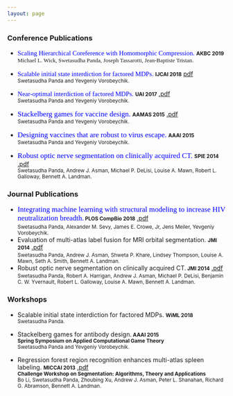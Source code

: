 ```yaml
---
layout: page
---
```


### Conference Publications

* <span style="color: blue; font-family: 'verdana'; font-size: 15px;">Scaling Hierarchical Coreference with Homomorphic Compression.</span> <small><b>AKBC 2019 </b></small><span style="font-family: 'verdana'; font-size: 13px;">Michael L. Wick, Swetasudha Panda, Joseph Tassarotti, Jean-Baptiste Tristan.</span>
* <span style="color: blue; font-family: 'verdana'; font-size: 15px;">Scalable initial state interdiction for factored MDPs.</span> <small><b>IJCAI 2018</b></small> [pdf](https://www.ijcai.org/proceedings/2018/0667.pdf)<br />
  <small>Swetasudha Panda and Yevgeniy Vorobeychik.</small>
* <span style="color: blue; font-family: 'verdana'; font-size: 15px;">Near-optimal interdiction of factored MDPs.</span> <small><b>UAI 2017</b></small> [.pdf](http://www.auai.org/uai2017/proceedings/papers/62.pdf)<br />
  <small>Swetasudha Panda and Yevgeniy Vorobeychik.</small>
  
* <span style="color: blue; font-family: 'centurygothic'; font-size: 17px;">Stackelberg games for vaccine design.</span> <small><b>AAMAS 2015</b></small> [.pdf](http://www.vorobeychik.com/2015/abdesign.pdf)<br />
  <small>Swetasudha Panda and Yevgeniy Vorobeychik.</small>

* <span style="color: blue; font-family: 'centurygothic'; font-size: 17px;">Designing vaccines that are robust to virus escape.</span> <small><b>AAAI 2015</b></small> <br />
<small> Swetasudha Panda and Yevgeniy Vorobeychik.</small>

* <span style="color: blue; font-family: 'centurygothic'; font-size: 17px;">Robust optic nerve segmentation on clinically acquired CT.</span> <small><b>SPIE 2014</b></small> [.pdf](https://www.ncbi.nlm.nih.gov/pmc/articles/PMC4013110/pdf/nihms550000.pdf)<br />
<small>  Swetasudha Panda, Andrew J. Asman, Michael P. DeLisi, Louise A. Mawn, Robert L. Galloway,
Bennett A. Landman.</small>

### Journal Publications

* <span style="color: blue; font-family: 'centurygothic'; font-size: 17px;">Integrating machine learning with structural modeling to increase HIV neutralization breadth.</span><small><b> PLOS CompBio 2018</b></small> [.pdf](https://journals.plos.org/ploscompbiol/article/file?id=10.1371/journal.pcbi.1005999&type=printable)<br />
<small> Swetasudha Panda, Alexander M. Sevy, James E. Crowe, Jr, Jens Meiler, Yevgeniy Vorobeychik.</small>
* Evaluation of multi-atlas label fusion for MRI orbital segmentation. <small><b> JMI 2014</b></small> [.pdf](https://www.ncbi.nlm.nih.gov/pmc/articles/PMC4280790/pdf/JMI-001-024002.pdf)<br />
<small>Swetasudha Panda, Andrew J. Asman, Shweta P. Khare, Lindsey Thompson, Louise A. Mawn, Seth
A. Smith, Bennett A. Landman. </small>
* Robust optic nerve segmentation on clinically acquired CT.<small><b> JMI 2014</b></small> [.pdf](https://www.ncbi.nlm.nih.gov/pmc/articles/PMC4013110/pdf/nihms550000.pdf)<br />
<small>Swetasudha Panda, Robert A. Harrigan, Andrew J. Asman, Michael P. DeLisi, Benjamin C. W.
Yvernault, Robert L. Galloway, Louise A. Mawn, Bennett A. Landman.</small>

### Workshops
* Scalable initial state interdiction for factored MDPs. <small><b> WiML 2018</b></small> <br />
<small>Swetasudha Panda.</small>

* Stackelberg games for antibody design.<small><b> AAAI 2015 </b> </small> <br />
<small><b>Spring Symposium on Applied Computational Game Theory</b> </small> <br />
<small>Swetasudha Panda and Yevgeniy Vorobeychik.</small>

* Regression forest region recognition enhances multi-atlas spleen labeling.  <small><b>MICCAI 2013</b></small> [.pdf](http://citeseerx.ist.psu.edu/viewdoc/download?doi=10.1.1.701.232&rep=rep1&type=pdf)<br /> <small><b>Challenge Workshop on Segmentation: Algorithms, Theory and Applications</b> </small> <br />
<small>Bo Li, Swetasudha Panda, Zhoubing Xu, Andrew J. Asman, Peter L. Shanahan, Richard G. Abramson,
Bennett A. Landman.</small>
